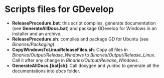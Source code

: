 # Scripts files for GDevelop

* **ReleaseProcedure.bat**: this script compiles, generate documentation (see **GenerateAllDocs.bat**) and package GDevelop for Windows in an installer and an archive.
* **ReleaseProcedure.sh**: compiles and package GD for Ubuntu (see *Binaries/Packaging*).
* **CopyWindowsToLinuxReleaseFiles.sh**: Copy all files in *Binaries/Output/Release_Windows* to *Binaries/Output/Release_Linux*. Call it after any change in *Binaries/Output/Release_Windows*.
* **GenerateAllDocs.[bat|sh]**: Call doxygen and yuidoc to generate all the documentations into *docs* folder.
